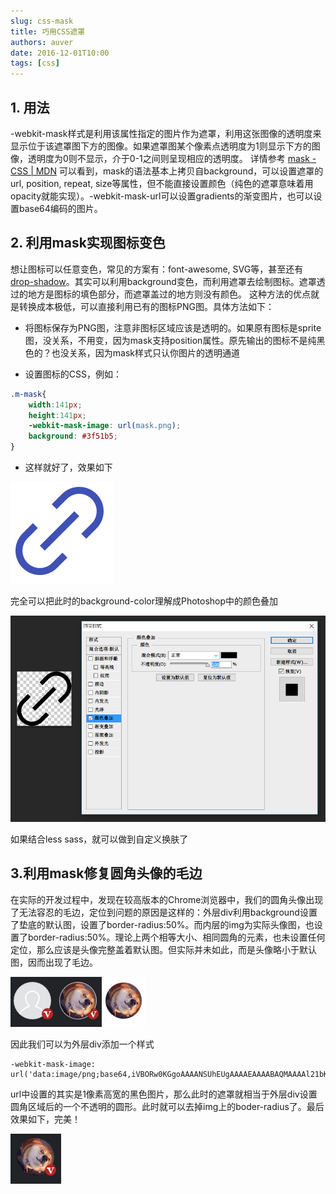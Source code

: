 ```yaml
---
slug: css-mask
title: 巧用CSS遮罩
authors: auver
date: 2016-12-01T10:00
tags: [css]
---
```


## 1. 用法 ##
-webkit-mask样式是利用该属性指定的图片作为遮罩，利用这张图像的透明度来显示位于该遮罩图下方的图像。如果遮罩图某个像素点透明度为1则显示下方的图像，透明度为0则不显示，介于0-1之间则呈现相应的透明度。
详情参考 [mask - CSS | MDN][1]
可以看到，mask的语法基本上拷贝自background，可以设置遮罩的url, position, repeat, size等属性，但不能直接设置颜色（纯色的遮罩意味着用opacity就能实现）。-webkit-mask-url可以设置gradients的渐变图片，也可以设置base64编码的图片。
## 2. 利用mask实现图标变色 ##
想让图标可以任意变色，常见的方案有：font-awesome, SVG等，甚至还有[drop-shadow][2]。其实可以利用background变色，而利用遮罩去绘制图标。遮罩透过的地方是图标的填色部分，而遮罩盖过的地方则没有颜色。
这种方法的优点就是转换成本极低，可以直接利用已有的图标PNG图。具体方法如下：

 - 将图标保存为PNG图，注意非图标区域应该是透明的。如果原有图标是sprite图，没关系，不用变，因为mask支持position属性。原先输出的图标不是纯黑色的？也没关系，因为mask样式只认你图片的透明通道

 - 设置图标的CSS，例如：

<!-- truncate -->

```css
.m-mask{
	width:141px;
	height:141px;
	-webkit-mask-image: url(mask.png);
	background: #3f51b5;
}
```
  
 - 这样就好了，效果如下

![link](./link.png)

完全可以把此时的background-color理解成Photoshop中的颜色叠加

![ps](./ps.png)

如果结合less sass，就可以做到自定义换肤了
## 3.利用mask修复圆角头像的毛边 ##
在实际的开发过程中，发现在较高版本的Chrome浏览器中，我们的圆角头像出现了无法容忍的毛边，定位到问题的原因是这样的：外层div利用background设置了垫底的默认图，设置了border-radius:50%。而内层的img为实际头像图，也设置了border-radius:50%。理论上两个相等大小、相同圆角的元素，也未设置任何定位，那么应该是头像完整盖着默认图。但实际并未如此，而是头像略小于默认图，因而出现了毛边。

![avatar](./avatar.jpg)

因此我们可以为外层div添加一个样式
```
-webkit-mask-image: url('data:image/png;base64,iVBORw0KGgoAAAANSUhEUgAAAAEAAAABAQMAAAAl21bKAAAAA1BMVEUAAACnej3aAAAACklEQVQI12NgAAAAAgAB4iG8MwAAAABJRU5ErkJggg==')
```
url中设置的其实是1像素高宽的黑色图片，那么此时的遮罩就相当于外层div设置圆角区域后的一个不透明的圆形。此时就可以去掉img上的boder-radius了。最后效果如下，完美！

![avatar](./avatar.png)


  [1]: https://developer.mozilla.org/en-US/docs/Web/CSS/mask
  [2]: http://www.zhangxinxu.com/wordpress/2016/06/png-icon-change-color-by-css/
